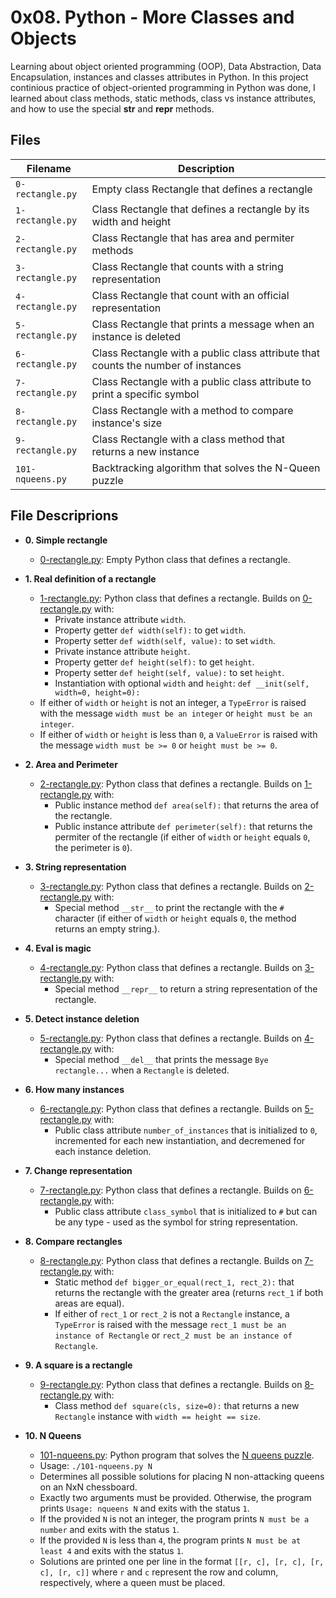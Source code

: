 # 0x08. Python - More Classes and Objects

Learning about object oriented programming (OOP), Data Abstraction, Data Encapsulation, instances and classes attributes in Python.
In this project continious practice of object-oriented programming in Python was done, I learned about class methods, static methods, class vs instance attributes, and how to use the special **str** and **repr** methods.

## Files

| Filename         | Description                                                                       |
| ---------------- | --------------------------------------------------------------------------------- |
| `0-rectangle.py` | Empty class Rectangle that defines a rectangle                                    |
| `1-rectangle.py` | Class Rectangle that defines a rectangle by its width and height                  |
| `2-rectangle.py` | Class Rectangle that has area and permiter methods                                |
| `3-rectangle.py` | Class Rectangle that counts with a string representation                          |
| `4-rectangle.py` | Class Rectangle that count with an official representation                        |
| `5-rectangle.py` | Class Rectangle that prints a message when an instance is deleted                 |
| `6-rectangle.py` | Class Rectangle with a public class attribute that counts the number of instances |
| `7-rectangle.py` | Class Rectangle with a public class attribute to print a specific symbol          |
| `8-rectangle.py` | Class Rectangle with a method to compare instance's size                          |
| `9-rectangle.py` | Class Rectangle with a class method that returns a new instance                   |
| `101-nqueens.py` | Backtracking algorithm that solves the N-Queen puzzle                             |

## File Descriprions

- **0. Simple rectangle**

  - [0-rectangle.py](./0-rectangle.py): Empty Python class that defines a rectangle.

- **1. Real definition of a rectangle**

  - [1-rectangle.py](./1-rectangle.py): Python class that defines a rectangle. Builds on
    [0-rectangle.py](./0-rectangle.py) with:
    - Private instance attribute `width`.
    - Property getter `def width(self):` to get `width`.
    - Property setter `def width(self, value):` to set `width`.
    - Private instance attribute `height`.
    - Property getter `def height(self):` to get `height`.
    - Property setter `def height(self, value):` to set `height`.
    - Instantiation with optional `width` and `height`: `def __init(self, width=0, height=0):`
  - If either of `width` or `height` is not an integer, a `TypeError` is
    raised with the message `width must be an integer` or `height must be an integer`.
  - If either of `width` or `height` is less than `0`, a `ValueError` is
    raised with the message `width must be >= 0` or `height must be >= 0`.

- **2. Area and Perimeter**

  - [2-rectangle.py](./2-rectangle.py): Python class that defines a rectangle. Builds on
    [1-rectangle.py](./1-rectangle.py) with:
    - Public instance method `def area(self):` that returns the area of
      the rectangle.
    - Public instance attribute `def perimeter(self):` that returns the
      permiter of the rectangle (if either of `width` or `height` equals `0`, the
      perimeter is `0`).

- **3. String representation**

  - [3-rectangle.py](./3-rectangle.py): Python class that defines a rectangle. Builds on
    [2-rectangle.py](./2-rectangle.py) with:
    - Special method `__str__` to print the rectangle with the `#` character
      (if either of `width` or `height` equals `0`, the method returns an empty
      string.).

- **4. Eval is magic**

  - [4-rectangle.py](./4-rectangle.py): Python class that defines a rectangle. Builds on
    [3-rectangle.py](./3-rectangle.py) with:
    - Special method `__repr__` to return a string representation of the
      rectangle.

- **5. Detect instance deletion**

  - [5-rectangle.py](./5-rectangle.py): Python class that defines a rectangle. Builds on
    [4-rectangle.py](./4-rectangle.py) with:
    - Special method `__del__` that prints the message `Bye rectangle...`
      when a `Rectangle` is deleted.

- **6. How many instances**

  - [6-rectangle.py](./6-rectangle.py): Python class that defines a rectangle. Builds on
    [5-rectangle.py](./5-rectangle.py) with:
    - Public class attribute `number_of_instances` that is initialized to `0`,
      incremented for each new instantiation, and decremened for each instance deletion.

- **7. Change representation**

  - [7-rectangle.py](./7-rectangle.py): Python class that defines a rectangle. Builds on
    [6-rectangle.py](./6-rectangle.py) with:
    - Public class attribute `class_symbol` that is initialized to `#` but can
      be any type - used as the symbol for string representation.

- **8. Compare rectangles**

  - [8-rectangle.py](./8-rectangle.py): Python class that defines a rectangle. Builds on
    [7-rectangle.py](./7-rectangle.py) with:
    - Static method `def bigger_or_equal(rect_1, rect_2):` that returns the
      rectangle with the greater area (returns `rect_1` if both areas are equal).
    - If either of `rect_1` or `rect_2` is not a `Rectangle` instance, a
      `TypeError` is raised with the message `rect_1 must be an instance of Rectangle` or `rect_2 must be an instance of Rectangle`.

- **9. A square is a rectangle**

  - [9-rectangle.py](./9-rectangle.py): Python class that defines a rectangle. Builds on
    [8-rectangle.py](./8-rectangle.py) with:
    - Class method `def square(cls, size=0):` that returns a new `Rectangle`
      instance with `width == height == size`.

- **10. N Queens**
  - [101-nqueens.py](./101-nqueens.py): Python program that solves the [N queens puzzle](https://en.wikipedia.org/wiki/Eight_queens_puzzle).
  - Usage: `./101-nqueens.py N`
  - Determines all possible solutions for placing N non-attacking queens on an
    NxN chessboard.
  - Exactly two arguments must be provided. Otherwise, the program prints
    `Usage: nqueens N` and exits with the status `1`.
  - If the provided `N` is not an integer, the program prints `N must be a number` and exits with the status `1`.
  - If the provided `N` is less than `4`, the program prints `N must be at least 4` and exits with the status `1`.
  - Solutions are printed one per line in the format `[[r, c], [r, c], [r, c], [r, c]]` where `r` and `c` represent the row and column, respectively, where a
    queen must be placed.
